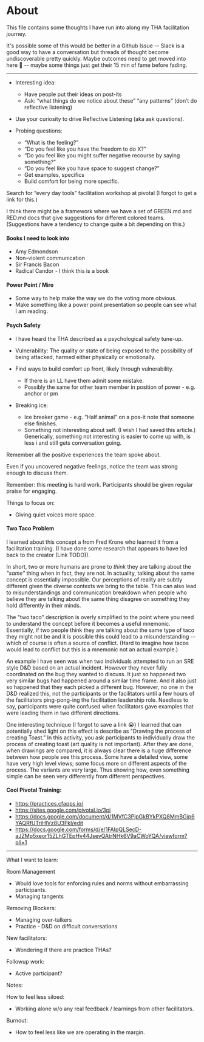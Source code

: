 # About

This file contains some thoughts I have run into along my THA facilitation journey.

It's possible some of this would be better in a Github Issue -- Slack is a good
way to have a conversation but threads of thought become undiscoverable pretty
quickly. Maybe outcomes need to get moved into here 🤔 -- maybe some things just get
their 15 min of fame before fading.

----
- Interesting idea:
    - Have people put their ideas on post-its
    - Ask: “what things do we notice about these” “any patterns” (don’t do reflective listening)

- Use your curiosity to drive Reflective Listening (aka ask questions).
- Probing questions:
    - “What is the feeling?”
    - “Do you feel like you have the freedom to do X?”
    - “Do you feel like you might suffer negative recourse by saying something?”
    - “Do you feel like you have space to suggest change?”
    - Get examples, specifics
    - Build comfort for being more specific.

Search for “every day tools” facilitation workshop at pivotal (I forgot to get a link for this.)

I think there might be a framework where we have a set of GREEN.md and RED.md docs that give suggestions for different colored teams. (Suggestions have a tendency to change quite a bit depending on this.)

#### Books I need to look into
- Amy Edmondson
- Non-violent communication
- Sir Francis Bacon
- Radical Candor - I think this is a book

#### Power Point / Miro
- Some way to help make the way we do the voting more obvious.
- Make something like a power point presentation so people can see what I am
  reading.

#### Psych Safety

- I have heard the THA described as a psychological safety tune-up.

- Vulnerability: The quality or state of being exposed to the possibility of being attacked, harmed either physically or emotionally.

- Find ways to build comfort up front, likely through vulnerability.
    - If there is an LL have them admit some mistake.
    - Possibly the same for other team member in position of power - e.g. anchor or pm

- Breaking ice:
    - Ice breaker game - e.g. “Half animal” on a pos-it note that someone else finishes.
    - Something not interesting about self. (I wish I had saved this article.) Generically, something not interesting is easier to come up with, is less i and still gets conversation going.

Remember all the positive experiences the team spoke about.

Even if you uncovered negative feelings, notice the team was strong enough to discuss them.

Remember: this meeting is hard work. Participants should be given regular praise for engaging.

Things to focus on:
- Giving quiet voices more space.

#### Two Taco Problem
I learned about this concept a from Fred Krone who learned it from a
facilitation training. (I have done some research that appears to have led back
to the creator (Link TODO)).

In short, two or more humans are prone to *think* they are talking about the *"same"* thing when in fact, they are not.
In actuality, talking about the same concept is essentially impossible. Our perceptions of reality are subtly different
given the diverse contexts we bring to the table. This can also lead to
misunderstandings and communication breakdown when people who believe they are
talking about the same thing disagree on something they hold differently in
their minds.

The "two taco" description is overly simplified to the point where you
need to understand the concept before it becomes a useful mnemonic. Essentially,
if two people think they are talking about the same type of taco they might not
be and it is possible this could lead to a misunderstanding -- which of course
is often a source of conflict. (Hard to imagine how tacos would lead to conflict
but this is a mnemonic not an actual example.)

An example I have seen was when two individuals attempted to run an SRE style D&D based
on an actual incident. However they never fully coordinated on the bug they wanted to discuss.
It just so happened two very similar bugs had happened around a similar
time frame. And it also just so happened that they each picked a different bug.
However, no one in the D&D realized this, not the participants or the
facilitators until a few hours of the facilitators ping-pong-ing the
facilitation leadership role. Needless to say, participants were quite confused
when facilitators gave examples that were leading them in two different
directions.

One interesting technique (I forgot to save a link 😭) I learned that can potentially shed light
on this effect is describe as "Drawing the process of creating Toast." In this activity, you ask participants
to individually draw the process of creating toast (art quality is not
important). After they are done, when drawings are compared, it is always clear
there is a huge difference between how people see this process. Some have a
detailed view, some have very high level views; some focus more on different
aspects of the process. The variants are very large. Thus showing how, even
something simple can be seen very differently from different perspectives.

#### Cool Pivotal Training:
- https://practices.cfapps.io/
- https://sites.google.com/pivotal.io/3pi
- https://docs.google.com/document/d/1MVfC3PipGkBYkPXQ8MmBGip6YAQRfUTriHlVz8U3FkI/edit
- https://docs.google.com/forms/d/e/1FAIpQLSecD-aJZMp5xeor15ZLhGTEpHv44JsevQAtrNHk6V9aCWoYQA/viewform?pli=1


-----------------
What I want to learn:

Room Management
- Would love tools for enforcing rules and norms without embarrassing participants.
- Managing tangents

Removing Blockers:
- Managing over-talkers
- Practice - D&D on difficult conversations

New facilitators:
- Wondering if there are practice THAs?

Followup work:
- Active participant?

Notes:

How to feel less siloed:
- Working alone w/o any real feedback / learnings from other facilitators.

Burnout:
- How to feel less like we are operating in the margin.
